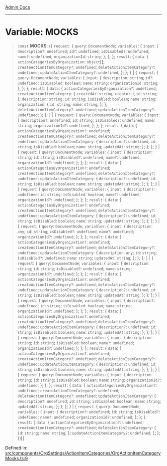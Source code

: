 [Admin Docs](/)

***

# Variable: MOCKS

> `const` **MOCKS**: (\{ `request`: \{ `query`: `DocumentNode`; `variables`: \{ `input`: \{ `description?`: `undefined`; `id?`: `undefined`; `isDisabled?`: `undefined`; `name?`: `undefined`; `organizationId`: `string`; \}; \}; \}; `result`: \{ `data`: \{ `actionCategoriesByOrganization`: `object`[]; `createActionItemCategory?`: `undefined`; `deleteActionItemCategory?`: `undefined`; `updateActionItemCategory?`: `undefined`; \}; \}; \} \| \{ `request`: \{ `query`: `DocumentNode`; `variables`: \{ `input`: \{ `description`: `string`; `id?`: `undefined`; `isDisabled`: `boolean`; `name`: `string`; `organizationId`: `string`; \}; \}; \}; `result`: \{ `data`: \{ `actionCategoriesByOrganization?`: `undefined`; `createActionItemCategory`: \{ `createdAt`: `string`; `creator`: \{ `id`: `string`; \}; `description`: `string`; `id`: `string`; `isDisabled`: `boolean`; `name`: `string`; `organization`: \{ `id`: `string`; `name`: `string`; \}; \}; `deleteActionItemCategory?`: `undefined`; `updateActionItemCategory?`: `undefined`; \}; \}; \} \| \{ `request`: \{ `query`: `DocumentNode`; `variables`: \{ `input`: \{ `description?`: `undefined`; `id`: `string`; `isDisabled?`: `undefined`; `name`: `string`; `organizationId?`: `undefined`; \}; \}; \}; `result`: \{ `data`: \{ `actionCategoriesByOrganization?`: `undefined`; `createActionItemCategory?`: `undefined`; `deleteActionItemCategory?`: `undefined`; `updateActionItemCategory`: \{ `description?`: `undefined`; `id`: `string`; `isDisabled`: `boolean`; `name`: `string`; `updatedAt`: `string`; \}; \}; \}; \} \| \{ `request`: \{ `query`: `DocumentNode`; `variables`: \{ `input`: \{ `description`: `string`; `id`: `string`; `isDisabled?`: `undefined`; `name?`: `undefined`; `organizationId?`: `undefined`; \}; \}; \}; `result`: \{ `data`: \{ `actionCategoriesByOrganization?`: `undefined`; `createActionItemCategory?`: `undefined`; `deleteActionItemCategory?`: `undefined`; `updateActionItemCategory`: \{ `description?`: `undefined`; `id`: `string`; `isDisabled`: `boolean`; `name`: `string`; `updatedAt`: `string`; \}; \}; \}; \} \| \{ `request`: \{ `query`: `DocumentNode`; `variables`: \{ `input`: \{ `description?`: `undefined`; `id`: `string`; `isDisabled`: `boolean`; `name?`: `undefined`; `organizationId?`: `undefined`; \}; \}; \}; `result`: \{ `data`: \{ `actionCategoriesByOrganization?`: `undefined`; `createActionItemCategory?`: `undefined`; `deleteActionItemCategory?`: `undefined`; `updateActionItemCategory`: \{ `description?`: `undefined`; `id`: `string`; `isDisabled`: `boolean`; `name`: `string`; `updatedAt`: `string`; \}; \}; \}; \} \| \{ `request`: \{ `query`: `DocumentNode`; `variables`: \{ `input`: \{ `description`: `any`; `id`: `string`; `isDisabled?`: `undefined`; `name?`: `undefined`; `organizationId?`: `undefined`; \}; \}; \}; `result`: \{ `data`: \{ `actionCategoriesByOrganization?`: `undefined`; `createActionItemCategory?`: `undefined`; `deleteActionItemCategory?`: `undefined`; `updateActionItemCategory`: \{ `description`: `any`; `id`: `string`; `isDisabled?`: `undefined`; `name`: `string`; `updatedAt`: `string`; \}; \}; \}; \} \| \{ `request`: \{ `query`: `DocumentNode`; `variables`: \{ `input`: \{ `description`: `string`; `id`: `string`; `isDisabled?`: `undefined`; `name`: `string`; `organizationId?`: `undefined`; \}; \}; \}; `result`: \{ `data`: \{ `actionCategoriesByOrganization?`: `undefined`; `createActionItemCategory?`: `undefined`; `deleteActionItemCategory?`: `undefined`; `updateActionItemCategory`: \{ `description?`: `undefined`; `id`: `string`; `isDisabled`: `boolean`; `name`: `string`; `updatedAt`: `string`; \}; \}; \}; \} \| \{ `request`: \{ `query`: `DocumentNode`; `variables`: \{ `input`: \{ `description?`: `undefined`; `id`: `string`; `isDisabled`: `boolean`; `name`: `string`; `organizationId?`: `undefined`; \}; \}; \}; `result`: \{ `data`: \{ `actionCategoriesByOrganization?`: `undefined`; `createActionItemCategory?`: `undefined`; `deleteActionItemCategory?`: `undefined`; `updateActionItemCategory`: \{ `description?`: `undefined`; `id`: `string`; `isDisabled`: `boolean`; `name`: `string`; `updatedAt`: `string`; \}; \}; \}; \} \| \{ `request`: \{ `query`: `DocumentNode`; `variables`: \{ `input`: \{ `description`: `string`; `id`: `string`; `isDisabled`: `boolean`; `name?`: `undefined`; `organizationId?`: `undefined`; \}; \}; \}; `result`: \{ `data`: \{ `actionCategoriesByOrganization?`: `undefined`; `createActionItemCategory?`: `undefined`; `deleteActionItemCategory?`: `undefined`; `updateActionItemCategory`: \{ `description?`: `undefined`; `id`: `string`; `isDisabled`: `boolean`; `name`: `string`; `updatedAt`: `string`; \}; \}; \}; \} \| \{ `request`: \{ `query`: `DocumentNode`; `variables`: \{ `input`: \{ `description`: `string`; `id`: `string`; `isDisabled`: `boolean`; `name`: `string`; `organizationId?`: `undefined`; \}; \}; \}; `result`: \{ `data`: \{ `actionCategoriesByOrganization?`: `undefined`; `createActionItemCategory?`: `undefined`; `deleteActionItemCategory?`: `undefined`; `updateActionItemCategory`: \{ `description?`: `undefined`; `id`: `string`; `isDisabled`: `boolean`; `name`: `string`; `updatedAt`: `string`; \}; \}; \}; \} \| \{ `request`: \{ `query`: `DocumentNode`; `variables`: \{ `input`: \{ `description?`: `undefined`; `id`: `string`; `isDisabled?`: `undefined`; `name?`: `undefined`; `organizationId?`: `undefined`; \}; \}; \}; `result`: \{ `data`: \{ `actionCategoriesByOrganization?`: `undefined`; `createActionItemCategory?`: `undefined`; `deleteActionItemCategory`: \{ `id`: `string`; `name`: `string`; \}; `updateActionItemCategory?`: `undefined`; \}; \}; \})[]

Defined in: [src/components/OrgSettings/ActionItemCategories/OrgActionItemCategoryMocks.ts:9](https://github.com/PalisadoesFoundation/talawa-admin/blob/main/src/components/OrgSettings/ActionItemCategories/OrgActionItemCategoryMocks.ts#L9)
